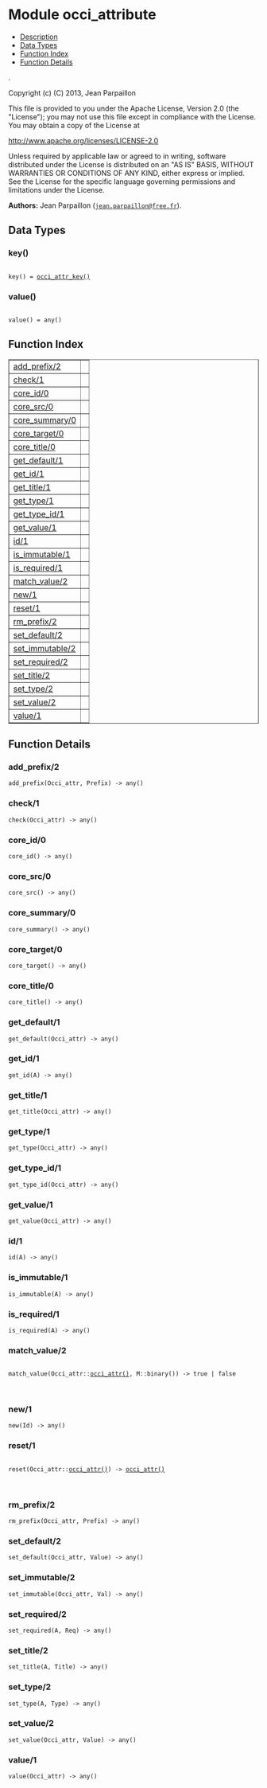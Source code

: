

# Module occi_attribute #
* [Description](#description)
* [Data Types](#types)
* [Function Index](#index)
* [Function Details](#functions)

.

Copyright (c) (C) 2013, Jean Parpaillon

This file is provided to you under the Apache License,
Version 2.0 (the "License"); you may not use this file
except in compliance with the License.  You may obtain
a copy of the License at

http://www.apache.org/licenses/LICENSE-2.0

Unless required by applicable law or agreed to in writing,
software distributed under the License is distributed on an
"AS IS" BASIS, WITHOUT WARRANTIES OR CONDITIONS OF ANY
KIND, either express or implied.  See the License for the
specific language governing permissions and limitations
under the License.

__Authors:__ Jean Parpaillon ([`jean.parpaillon@free.fr`](mailto:jean.parpaillon@free.fr)).

<a name="types"></a>

## Data Types ##




### <a name="type-key">key()</a> ###


<pre><code>
key() = <a href="#type-occi_attr_key">occi_attr_key()</a>
</code></pre>




### <a name="type-value">value()</a> ###


<pre><code>
value() = any()
</code></pre>

<a name="index"></a>

## Function Index ##


<table width="100%" border="1" cellspacing="0" cellpadding="2" summary="function index"><tr><td valign="top"><a href="#add_prefix-2">add_prefix/2</a></td><td></td></tr><tr><td valign="top"><a href="#check-1">check/1</a></td><td></td></tr><tr><td valign="top"><a href="#core_id-0">core_id/0</a></td><td></td></tr><tr><td valign="top"><a href="#core_src-0">core_src/0</a></td><td></td></tr><tr><td valign="top"><a href="#core_summary-0">core_summary/0</a></td><td></td></tr><tr><td valign="top"><a href="#core_target-0">core_target/0</a></td><td></td></tr><tr><td valign="top"><a href="#core_title-0">core_title/0</a></td><td></td></tr><tr><td valign="top"><a href="#get_default-1">get_default/1</a></td><td></td></tr><tr><td valign="top"><a href="#get_id-1">get_id/1</a></td><td></td></tr><tr><td valign="top"><a href="#get_title-1">get_title/1</a></td><td></td></tr><tr><td valign="top"><a href="#get_type-1">get_type/1</a></td><td></td></tr><tr><td valign="top"><a href="#get_type_id-1">get_type_id/1</a></td><td></td></tr><tr><td valign="top"><a href="#get_value-1">get_value/1</a></td><td></td></tr><tr><td valign="top"><a href="#id-1">id/1</a></td><td></td></tr><tr><td valign="top"><a href="#is_immutable-1">is_immutable/1</a></td><td></td></tr><tr><td valign="top"><a href="#is_required-1">is_required/1</a></td><td></td></tr><tr><td valign="top"><a href="#match_value-2">match_value/2</a></td><td></td></tr><tr><td valign="top"><a href="#new-1">new/1</a></td><td></td></tr><tr><td valign="top"><a href="#reset-1">reset/1</a></td><td></td></tr><tr><td valign="top"><a href="#rm_prefix-2">rm_prefix/2</a></td><td></td></tr><tr><td valign="top"><a href="#set_default-2">set_default/2</a></td><td></td></tr><tr><td valign="top"><a href="#set_immutable-2">set_immutable/2</a></td><td></td></tr><tr><td valign="top"><a href="#set_required-2">set_required/2</a></td><td></td></tr><tr><td valign="top"><a href="#set_title-2">set_title/2</a></td><td></td></tr><tr><td valign="top"><a href="#set_type-2">set_type/2</a></td><td></td></tr><tr><td valign="top"><a href="#set_value-2">set_value/2</a></td><td></td></tr><tr><td valign="top"><a href="#value-1">value/1</a></td><td></td></tr></table>


<a name="functions"></a>

## Function Details ##

<a name="add_prefix-2"></a>

### add_prefix/2 ###

`add_prefix(Occi_attr, Prefix) -> any()`

<a name="check-1"></a>

### check/1 ###

`check(Occi_attr) -> any()`

<a name="core_id-0"></a>

### core_id/0 ###

`core_id() -> any()`

<a name="core_src-0"></a>

### core_src/0 ###

`core_src() -> any()`

<a name="core_summary-0"></a>

### core_summary/0 ###

`core_summary() -> any()`

<a name="core_target-0"></a>

### core_target/0 ###

`core_target() -> any()`

<a name="core_title-0"></a>

### core_title/0 ###

`core_title() -> any()`

<a name="get_default-1"></a>

### get_default/1 ###

`get_default(Occi_attr) -> any()`

<a name="get_id-1"></a>

### get_id/1 ###

`get_id(A) -> any()`

<a name="get_title-1"></a>

### get_title/1 ###

`get_title(Occi_attr) -> any()`

<a name="get_type-1"></a>

### get_type/1 ###

`get_type(Occi_attr) -> any()`

<a name="get_type_id-1"></a>

### get_type_id/1 ###

`get_type_id(Occi_attr) -> any()`

<a name="get_value-1"></a>

### get_value/1 ###

`get_value(Occi_attr) -> any()`

<a name="id-1"></a>

### id/1 ###

`id(A) -> any()`

<a name="is_immutable-1"></a>

### is_immutable/1 ###

`is_immutable(A) -> any()`

<a name="is_required-1"></a>

### is_required/1 ###

`is_required(A) -> any()`

<a name="match_value-2"></a>

### match_value/2 ###

<pre><code>
match_value(Occi_attr::<a href="#type-occi_attr">occi_attr()</a>, M::binary()) -&gt; true | false
</code></pre>
<br />

<a name="new-1"></a>

### new/1 ###

`new(Id) -> any()`

<a name="reset-1"></a>

### reset/1 ###

<pre><code>
reset(Occi_attr::<a href="#type-occi_attr">occi_attr()</a>) -&gt; <a href="#type-occi_attr">occi_attr()</a>
</code></pre>
<br />

<a name="rm_prefix-2"></a>

### rm_prefix/2 ###

`rm_prefix(Occi_attr, Prefix) -> any()`

<a name="set_default-2"></a>

### set_default/2 ###

`set_default(Occi_attr, Value) -> any()`

<a name="set_immutable-2"></a>

### set_immutable/2 ###

`set_immutable(Occi_attr, Val) -> any()`

<a name="set_required-2"></a>

### set_required/2 ###

`set_required(A, Req) -> any()`

<a name="set_title-2"></a>

### set_title/2 ###

`set_title(A, Title) -> any()`

<a name="set_type-2"></a>

### set_type/2 ###

`set_type(A, Type) -> any()`

<a name="set_value-2"></a>

### set_value/2 ###

`set_value(Occi_attr, Value) -> any()`

<a name="value-1"></a>

### value/1 ###

`value(Occi_attr) -> any()`

